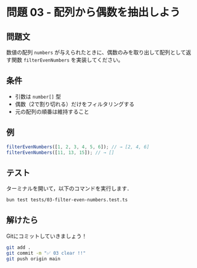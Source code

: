 # 問題 03 - 配列から偶数を抽出しよう

## 問題文

数値の配列 `numbers` が与えられたときに、偶数のみを取り出して配列として返す関数 `filterEvenNumbers` を実装してください。

## 条件

- 引数は `number[]` 型
- 偶数（2で割り切れる）だけをフィルタリングする
- 元の配列の順番は維持すること

## 例

```ts
filterEvenNumbers([1, 2, 3, 4, 5, 6]); // → [2, 4, 6]
filterEvenNumbers([11, 13, 15]); // → []
```

## テスト

ターミナルを開いて，以下のコマンドを実行します．

```bash
bun test tests/03-filter-even-numbers.test.ts
```

## 解けたら

Gitにコミットしていきましょう！

```bash
git add .
git commit -m "✅ 03 clear !!"
git push origin main
```
